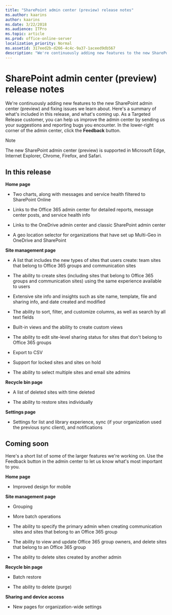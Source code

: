 ```yaml
---
title: "SharePoint admin center (preview) release notes"
ms.author: kaarins
author: kaarins
ms.date: 3/22/2018
ms.audience: ITPro
ms.topic: article
ms.prod: office-online-server
localization_priority: Normal
ms.assetid: 317eed2b-d266-4c4c-9a37-1aceed9db567
description: "We're continuously adding new features to the new SharePoint admin center (preview) and fixing issues we learn about. Here's a summary of what's included in this release, and what's coming up. As a Targeted Release customer, you can help us improve the admin center by sending us your suggestions and reporting bugs you encounter. In the lower-right corner of the admin center, click the Feedback button."
---
```


# SharePoint admin center (preview) release notes

We're continuously adding new features to the new SharePoint admin center (preview) and fixing issues we learn about. Here's a summary of what's included in this release, and what's coming up. As a Targeted Release customer, you can help us improve the admin center by sending us your suggestions and reporting bugs you encounter. In the lower-right corner of the admin center, click the **Feedback** button. 
  
> [!NOTE]
> The new SharePoint admin center (preview) is supported in Microsoft Edge, Internet Explorer, Chrome, Firefox, and Safari. 
  
## In this release

 **Home page**
  
- Two charts, along with messages and service health filtered to SharePoint Online
    
- Links to the Office 365 admin center for detailed reports, message center posts, and service health info
    
- Links to the OneDrive admin center and classic SharePoint admin center
    
- A geo location selector for organizations that have set up Multi-Geo in OneDrive and SharePoint
    
 **Site management page**
  
- A list that includes the new types of sites that users create: team sites that belong to Office 365 groups and communication sites
    
- The ability to create sites (including sites that belong to Office 365 groups and communication sites) using the same experience available to users
    
- Extensive site info and insights such as site name, template, file and sharing info, and date created and modified 
    
- The ability to sort, filter, and customize columns, as well as search by all text fields
    
- Built-in views and the ability to create custom views
    
- The ability to edit site-level sharing status for sites that don't belong to Office 365 groups
    
- Export to CSV
    
- Support for locked sites and sites on hold
    
- The ability to select multiple sites and email site admins
    
 **Recycle bin page**
  
- A list of deleted sites with time deleted
    
- The ability to restore sites individually
    
 **Settings page**
  
- Settings for list and library experience, sync (if your organization used the previous sync client), and notifications
    
## Coming soon

Here's a short list of some of the larger features we're working on. Use the Feedback button in the admin center to let us know what's most important to you.
  
 **Home page**
  
- Improved design for mobile
    
 **Site management page**
  
- Grouping
    
- More batch operations
    
- The ability to specify the primary admin when creating communication sites and sites that belong to an Office 365 group 
    
- The ability to view and update Office 365 group owners, and delete sites that belong to an Office 365 group
    
- The ability to delete sites created by another admin
    
 **Recycle bin page**
  
- Batch restore
    
- The ability to delete (purge)
    
 **Sharing and device access**
  
- New pages for organization-wide settings
    

